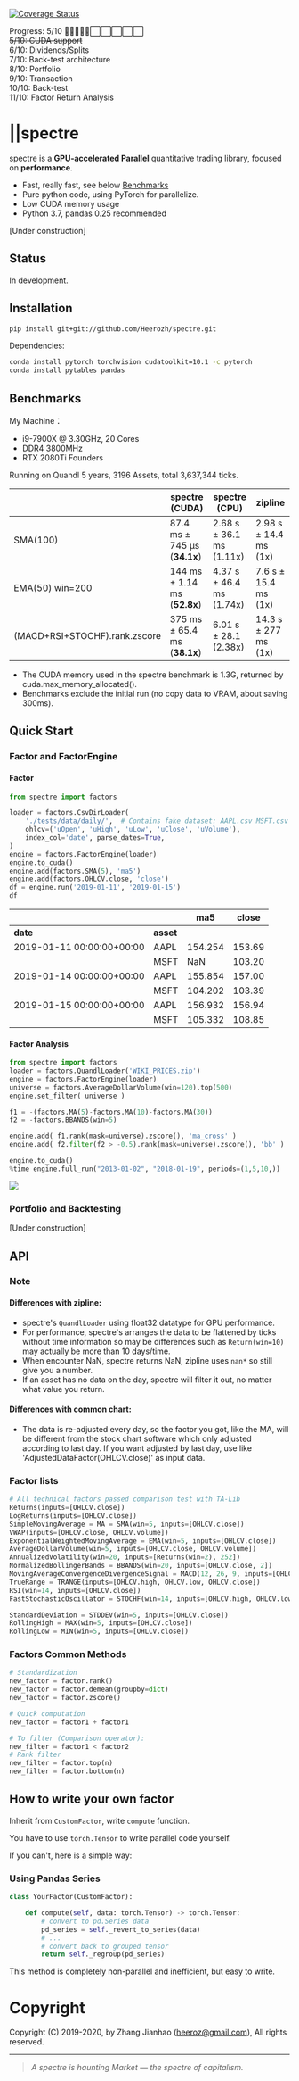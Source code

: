 [![Coverage Status](https://coveralls.io/repos/github/Heerozh/spectre/badge.svg?branch=master)](https://coveralls.io/github/Heerozh/spectre?branch=master)

Progress: 5/10  🔳🔳🔳🔳🔳⬜⬜⬜⬜⬜\
~~5/10: CUDA support~~\
6/10: Dividends/Splits\
7/10: Back-test architecture\
8/10: Portfolio\
9/10: Transaction\
10/10: Back-test\
11/10: Factor Return Analysis

# ||spectre

spectre is a **GPU-accelerated Parallel** quantitative trading library, focused on **performance**.

  * Fast, really fast, see below [Benchmarks](#benchmarks)
  * Pure python code, using PyTorch for parallelize. 
  * Low CUDA memory usage
  * Python 3.7, pandas 0.25 recommended

[Under construction]

## Status

In development.

## Installation

```bash
pip install git+git://github.com/Heerozh/spectre.git

```

Dependencies: 

```bash
conda install pytorch torchvision cudatoolkit=10.1 -c pytorch
conda install pytables pandas
```

## Benchmarks

My Machine：
- i9-7900X @ 3.30GHz, 20 Cores
- DDR4 3800MHz
- RTX 2080Ti Founders

Running on Quandl 5 years, 3196 Assets, total 3,637,344 ticks.

|                |       spectre (CUDA)         |       spectre (CPU)        |       zipline         |
|----------------|------------------------------|----------------------------|-----------------------|
|SMA(100)        | 87.4 ms ± 745 µs (**34.1x**) | 2.68 s ± 36.1 ms (1.11x)   | 2.98 s ± 14.4 ms (1x) |
|EMA(50) win=200 | 144 ms ± 1.14 ms (**52.8x**) | 4.37 s ± 46.4 ms (1.74x)   | 7.6 s ± 15.4 ms (1x) |
|(MACD+RSI+STOCHF).rank.zscore | 375 ms ± 65.4 ms (**38.1x**) | 6.01 s ± 28.1 (2.38x)   | 14.3 s ± 277 ms (1x) |


* The CUDA memory used in the spectre benchmark is 1.3G, returned by cuda.max_memory_allocated().
* Benchmarks exclude the initial run (no copy data to VRAM, about saving 300ms).




## Quick Start

### Factor and FactorEngine

#### Factor
```python
from spectre import factors

loader = factors.CsvDirLoader(
    './tests/data/daily/',  # Contains fake dataset: AAPL.csv MSFT.csv
    ohlcv=('uOpen', 'uHigh', 'uLow', 'uClose', 'uVolume'),
    index_col='date', parse_dates=True,
)
engine = factors.FactorEngine(loader)
engine.to_cuda()
engine.add(factors.SMA(5), 'ma5')
engine.add(factors.OHLCV.close, 'close')
df = engine.run('2019-01-11', '2019-01-15')
df
```


|                         |         |        ma5|	 close|
|-------------------------|---------|-----------|---------|
|**date**                 |**asset**|           |	      |
|2019-01-11 00:00:00+00:00|     AAPL|    154.254|	153.69|
|                         |     MSFT|        NaN|	103.20|
|2019-01-14 00:00:00+00:00|     AAPL|    155.854|	157.00|
|                         |     MSFT|    104.202|	103.39|
|2019-01-15 00:00:00+00:00|     AAPL|    156.932|	156.94|
|                         |     MSFT|    105.332|	108.85|

#### Factor Analysis

```python
from spectre import factors
loader = factors.QuandlLoader('WIKI_PRICES.zip')
engine = factors.FactorEngine(loader)
universe = factors.AverageDollarVolume(win=120).top(500)
engine.set_filter( universe )

f1 = -(factors.MA(5)-factors.MA(10)-factors.MA(30))
f2 = -factors.BBANDS(win=5)

engine.add( f1.rank(mask=universe).zscore(), 'ma_cross' )
engine.add( f2.filter(f2 > -0.5).rank(mask=universe).zscore(), 'bb' )

engine.to_cuda()
%time engine.full_run("2013-01-02", "2018-01-19", periods=(1,5,10,)) 
```

<img src="https://github.com/Heerozh/spectre/raw/media/full_run.png">


###  Portfolio and Backtesting

[Under construction]



## API

### Note

#### Differences with zipline:
* spectre's `QuandlLoader` using float32 datatype for GPU performance.
* For performance, spectre's arranges the data to be flattened by ticks without time 
  information so may be differences such as `Return(win=10)` may actually be more than 10 days/time.
* When encounter NaN, spectre returns NaN, zipline uses `nan*` so still give you a number.
* If an asset has no data on the day, spectre will filter it out, no matter what value you return.


#### Differences with common chart:
* The data is re-adjusted every day, so the factor you got, like the MA, will be different 
    from the stock chart software which only adjusted according to last day. 
    If you want adjusted by last day, use like 'AdjustedDataFactor(OHLCV.close)' as input data. 


### Factor lists

```python
# All technical factors passed comparison test with TA-Lib
Returns(inputs=[OHLCV.close])
LogReturns(inputs=[OHLCV.close])
SimpleMovingAverage = MA = SMA(win=5, inputs=[OHLCV.close])
VWAP(inputs=[OHLCV.close, OHLCV.volume])
ExponentialWeightedMovingAverage = EMA(win=5, inputs=[OHLCV.close])
AverageDollarVolume(win=5, inputs=[OHLCV.close, OHLCV.volume])
AnnualizedVolatility(win=20, inputs=[Returns(win=2), 252])
NormalizedBollingerBands = BBANDS(win=20, inputs=[OHLCV.close, 2])
MovingAverageConvergenceDivergenceSignal = MACD(12, 26, 9, inputs=[OHLCV.close])
TrueRange = TRANGE(inputs=[OHLCV.high, OHLCV.low, OHLCV.close])
RSI(win=14, inputs=[OHLCV.close])
FastStochasticOscillator = STOCHF(win=14, inputs=[OHLCV.high, OHLCV.low, OHLCV.close])

StandardDeviation = STDDEV(win=5, inputs=[OHLCV.close])
RollingHigh = MAX(win=5, inputs=[OHLCV.close])
RollingLow = MIN(win=5, inputs=[OHLCV.close])
```

### Factors Common Methods

```python
# Standardization
new_factor = factor.rank()
new_factor = factor.demean(groupby=dict)
new_factor = factor.zscore()

# Quick computation
new_factor = factor1 + factor1

# To filter (Comparison operator):
new_filter = factor1 < factor2
# Rank filter
new_filter = factor.top(n)
new_filter = factor.bottom(n)
```

## How to write your own factor

Inherit from `CustomFactor`, write `compute` function.

You have to use `torch.Tensor` to write parallel code yourself.

If you can't, here is a simple way:

### Using Pandas Series
```python
class YourFactor(CustomFactor):

    def compute(self, data: torch.Tensor) -> torch.Tensor:
        # convert to pd.Series data
        pd_series = self._revert_to_series(data)
        # ...
        # convert back to grouped tensor
        return self._regroup(pd_series)
```
This method is completely non-parallel and inefficient, but easy to write.

# Copyright 
Copyright (C) 2019-2020, by Zhang Jianhao (heeroz@gmail.com), All rights reserved.

------------
> *A spectre is haunting Market — the spectre of capitalism.*
